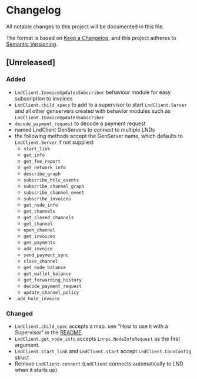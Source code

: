 # Changelog

All notable changes to this project will be documented in this file.

The format is based on [Keep a Changelog](https://keepachangelog.com/en/1.0.0/),
and this project adheres to [Semantic Versioning](https://semver.org/spec/v2.0.0.html).

## [Unreleased]

### Added

- `LndClient.InvoiceUpdatesSubscriber` behaviour module for easy subscription to invoices
- `LndClient.child_specs` to add to a supervisor to start `LndClient.Server` and all other genservers created with behavior modules such as `LndClient.InvoiceUpdatesSubscriber`
- `decode_payment_request` to decode a payment request
- named LndClient GenServers to connect to multiple LNDs
- the following methods accept the GenServer name, which defaults to `LndClient.Server` if not supplied:
  - `start_link`
  - `get_info`
  - `get_fee_report`
  - `get_network_info`
  - `describe_graph`
  - `subscribe_htlc_events`
  - `subscribe_channel_graph`
  - `subscribe_channel_event`
  - `subscribe_invoices`
  - `get_node_info`
  - `get_channels`
  - `get_closed_channels`
  - `get_channel`
  - `open_channel`
  - `get_invoices`
  - `get_payments`
  - `add_invoice`
  - `send_payment_sync`
  - `close_channel`
  - `get_node_balance`
  - `get_wallet_balance`
  - `get_forwarding_history`
  - `decode_payment_request`
  - `update_channel_policy`
- `.add_hold_invoice`

### Changed
- `LndClient.child_spec` accepts a map. see "How to use it with a Supervisor" in the [README](/README.md#how-to-use-it-with-a-supervisor).
- `LndClient.get_node_info` accepts `Lnrpc.NodeInfoRequest` as the first argument.
- `LndClient.start_link` and `LndClient.start` accept `LndClient.ConnConfig` struct
- Remove `LndClient.connect` (`LndClient` connects automatically to LND when it starts up)
